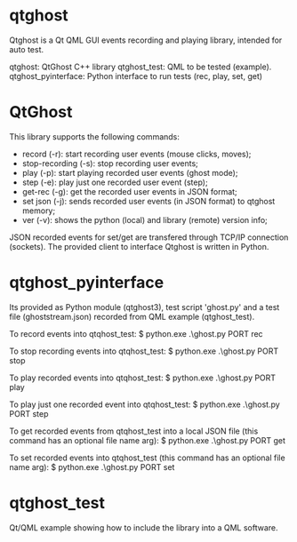 # qtghost
Qtghost is a Qt QML GUI events recording and playing library, intended for auto test.

qtghost: QtGhost C++ library
qtghost_test: QML to be tested (example).
qtghost_pyinterface: Python interface to run tests (rec, play, set, get)

# QtGhost
This library supports the following commands:
- record (-r): start recording user events (mouse clicks, moves);
- stop-recording (-s): stop recording user events;
- play (-p): start playing recorded user events (ghost mode);
- step (-e): play just one recorded user event (step);
- get-rec (-g): get the recorded user events in JSON format;
- set json (-j): sends recorded user events (in JSON format) to qtghost memory;
- ver (-v): shows the python (local) and library (remote) version info;

JSON recorded events for set/get are transfered through TCP/IP connection (sockets).
The provided client to interface Qtghost is written in Python.


# qtghost_pyinterface
Its provided as Python module (qtghost3), test script 'ghost.py' and a test file (ghoststream.json) recorded from QML example (qtghost_test).

To record events into qtqhost_test:
$ python.exe .\ghost.py PORT rec

To stop recording events into qtqhost_test:
$ python.exe .\ghost.py PORT stop

To play recorded events into qtqhost_test:
$ python.exe .\ghost.py PORT play

To play just one recorded event into qtqhost_test:
$ python.exe .\ghost.py PORT step

To get recorded events from qtqhost_test into a local JSON file (this command has an optional file name arg):
$ python.exe .\ghost.py PORT get

To set recorded events into qtqhost_test (this command has an optional file name arg):
$ python.exe .\ghost.py PORT set


# qtghost_test
Qt/QML example showing how to include the library into a QML software.
